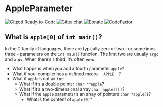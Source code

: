 # AppleParameter

[![Gitpod Ready-to-Code](https://img.shields.io/badge/Gitpod-Ready--to--Code-green?logo=gitpod)](https://gitpod.io/#https://github.com/LucasLarson/AppleParameter)
[![Gitter chat](https://img.shields.io/badge/Chat-Gitter-green.svg?label=Chat&logo=gitter&style=flat-square)](https://gitter.im/LucasLarson)
[![Donate](https://img.shields.io/badge/Donate-PayPal-green.svg?logo=paypal&style=flat-square)](https://www.paypal.me/LucasLars)
[![CodeFactor](https://www.codefactor.io/repository/github/lucaslarson/appleparameter/badge)](https://www.codefactor.io/repository/github/lucaslarson/appleparameter)

## What is `apple[0]` of `int main()`?

In the C family of languages, there are typically zero or two – or sometimes
three – parameters on the `int main()` function. The first two are usually
`argc` and `argv`. When there’s a third, it’s often `envp`.

- What happens when you add a fourth parameter `apple`?
- What if your compiler has a defined macro `__APPLE__`?
- What if `apple`’s not an `int`:
  - What if it’s a double pointer `char **apple`?
  - What if it’s a two-dimensional array `char apple[][]`?
  - What if the `apple` parameter’s an array of pointers `char *apple[]`?
    - What is the content of `apple[0]`?
